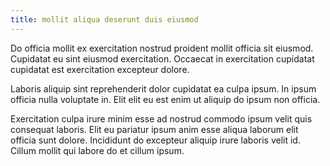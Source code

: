 ```yaml
---
title: mollit aliqua deserunt duis eiusmod
---
```


Do officia mollit ex exercitation nostrud proident mollit officia sit eiusmod. Cupidatat eu sint eiusmod exercitation. Occaecat in exercitation cupidatat cupidatat est exercitation excepteur dolore.

Laboris aliquip sint reprehenderit dolor cupidatat ea culpa ipsum. In ipsum officia nulla voluptate in. Elit elit eu est enim ut aliquip do ipsum non officia.

Exercitation culpa irure minim esse ad nostrud commodo ipsum velit quis consequat laboris. Elit eu pariatur ipsum anim esse aliqua laborum elit officia sunt dolore. Incididunt do excepteur aliquip irure laboris velit id. Cillum mollit qui labore do et cillum ipsum.